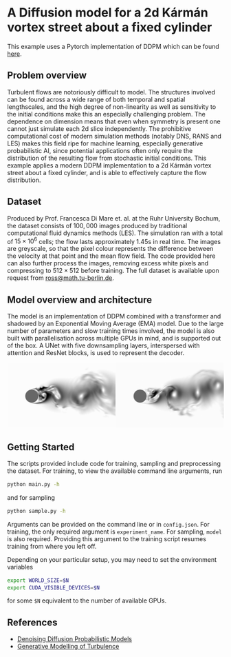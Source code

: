 # A Diffusion model for a 2d Kármán vortex street about a fixed cylinder

This example uses a Pytorch implementation of DDPM which can be found [here](https://github.com/lucidrains/denoising-diffusion-pytorch/). 

## Problem overview

Turbulent flows are notoriously difficult to model. The structures involved can be found across a 
wide range of both temporal and spatial lengthscales, and the high degree of non-linearity as well as sensitivity to the initial conditions
make this an especially challenging problem. The dependence on dimension means that even when symmetry is present 
one cannot just simulate each 2d slice independently. The prohibitive computational cost of modern simulation methods (notably DNS, RANS and LES) makes this field ripe for
machine learning, especially generative probabilistic AI, since potential applications often only require the distribution of the resulting flow from stochastic
initial conditions. This example applies a modern DDPM implementation to a 2d Kármán vortex street about a fixed cylinder, and
is able to effectively capture the flow distribution.

## Dataset

Produced by Prof. Francesca Di Mare et. al. at the Ruhr University Bochum, the dataset consists of $` 100,000 `$ images 
produced by traditional computational fluid dynamics methods (LES).
The simulation ran with a total of $` 15 \times 10^6 `$ cells; the flow lasts approximately $` 1.45 `$s in real time.
The images are greyscale, so that the pixel colour represents the difference between the velocity at that point and the mean flow field.
The code provided here can also further process the images, removing excess white pixels and compressing to $` 512 \times 512 `$ before training.
The full dataset is available upon request from [ross@math.tu-berlin.de](mailto:ross@math.tu-berlin.de).

## Model overview and architecture

The model is an implementation of DDPM combined with a transformer and shadowed by an Exponential Moving Average (EMA) model.
Due to the large number of parameters and slow training times involved, the model is also built with parallelisation across multiple GPUs in mind,
and is supported out of the box.
A UNet with five downsampling layers, interspersed with attention and ResNet blocks, is used to represent the decoder. 

![Real image on the left, model on the right](../../../docs/img/diffusion_karman.png)

## Getting Started

The scripts provided include code for training, sampling and preprocessing the dataset.
For training, to view the available command line arguments, run

```bash
python main.py -h
```

and for sampling

```bash
python sample.py -h
```

Arguments can be provided on the command line or in ```config.json```. For training, the only required argument is ```experiment_name```. 
For sampling, ```model``` is also required. 
Providing this argument to the training script resumes training from where you left off.

Depending on your particular setup, you may need to set the environment variables
```bash
export WORLD_SIZE=$N
export CUDA_VISIBLE_DEVICES=$N
```
for some `$N` equivalent to the number of available GPUs.

## References
 - [Denoising Diffusion Probabilistic Models](https://proceedings.neurips.cc/paper/2020/file/4c5bcfec8584af0d967f1ab10179ca4b-Paper.pdf)
 - [Generative Modelling of Turbulence](https://arxiv.org/abs/2112.02548)